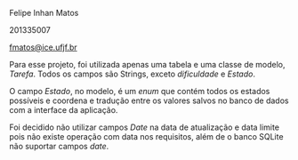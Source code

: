 Felipe Inhan Matos

201335007

fmatos@ice.ufjf.br

Para esse projeto, foi utilizada apenas uma tabela e uma classe de modelo, *Tarefa*.
Todos os campos são Strings, exceto *dificuldade* e *Estado*.

O campo *Estado*, no modelo, é um *enum* que contém todos os estados possíveis e coordena e tradução entre os valores salvos no banco de dados com a interface da aplicação.

Foi decidido não utilizar campos *Date* na data de atualização e data limite pois não existe operação com data nos requisitos, além de o banco SQLite não suportar campos *date*.
